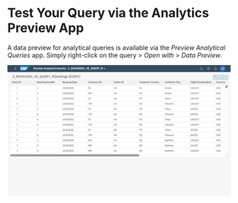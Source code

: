 <!-- loio1813ca4ec707418fa64b5d17bfa441c2 -->

# Test Your Query via the Analytics Preview App

A data preview for analytical queries is available via the *Preview Analytical Queries* app. Simply right-click on the query \> *Open with* \> *Data Preview*.

 ![](images/Preview_Query_e067a24.jpg) 

